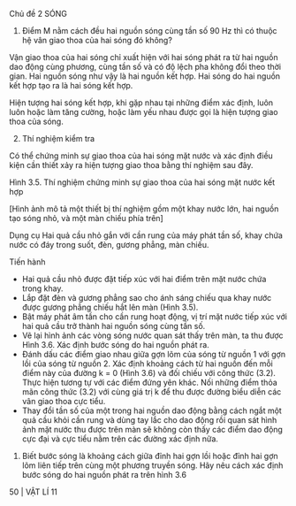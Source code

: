 Chủ đề 2 SÓNG

1. Điểm M nằm cách đều hai nguồn sóng cùng tần số 90 Hz thì có thuộc hệ vân giao thoa của hai sóng đó không?

Vận giao thoa của hai sóng chỉ xuất hiện với hai sóng phát ra từ hai nguồn dao động cùng phương, cùng tần số và có độ lệch pha không đổi theo thời gian. Hai nguồn sóng như vậy là hai nguồn kết hợp. Hai sóng do hai nguồn kết hợp tạo ra là hai sóng kết hợp.

Hiện tượng hai sóng kết hợp, khi gặp nhau tại những điểm xác định, luôn luôn hoặc làm tăng cường, hoặc làm yếu nhau được gọi là hiện tượng giao thoa của sóng.

2. Thí nghiệm kiểm tra

Có thể chứng minh sự giao thoa của hai sóng mặt nước và xác định điều kiện cần thiết xảy ra hiện tượng giao thoa bằng thí nghiệm sau đây.

Hình 3.5. Thí nghiệm chứng minh sự giao thoa của hai sóng mặt nước kết hợp

[Hình ảnh mô tả một thiết bị thí nghiệm gồm một khay nước lớn, hai nguồn tạo sóng nhỏ, và một màn chiếu phía trên]

Dụng cụ
Hai quả cầu nhỏ gắn với cần rung của máy phát tần số, khay chứa nước có đáy trong suốt, đèn, gương phẳng, màn chiếu.

Tiến hành
- Hai quả cầu nhỏ được đặt tiếp xúc với hai điểm trên mặt nước chứa trong khay.
- Lắp đặt đèn và gương phẳng sao cho ánh sáng chiếu qua khay nước được gương phẳng chiếu hắt lên màn (Hình 3.5).
- Bật máy phát âm tần cho cần rung hoạt động, vị trí mặt nước tiếp xúc với hai quả cầu trở thành hai nguồn sóng cùng tần số.
- Vẽ lại hình ảnh các vòng sóng nước quan sát thấy trên màn, ta thu được Hình 3.6. Xác định bước sóng do hai nguồn phát ra.
- Đánh dấu các điểm giao nhau giữa gợn lõm của sóng từ nguồn 1 với gợn lồi của sóng từ nguồn 2. Xác định khoảng cách từ hai nguồn đến mỗi điểm này của đường k = 0 (Hình 3.6) và đối chiếu với công thức (3.2).
Thực hiện tương tự với các điểm đứng yên khác. Nối những điểm thỏa mãn công thức (3.2) với cùng giá trị k để thu được đường biểu diễn các vân giao thoa cực tiểu.
- Thay đổi tần số của một trong hai nguồn dao động bằng cách ngắt một quả cầu khỏi cần rung và dùng tay lắc cho dao động rồi quan sát hình ảnh mặt nước thu được trên màn sẽ không còn thấy các điểm dao động cực đại và cực tiểu nằm trên các đường xác định nữa.

1. Biết bước sóng là khoảng cách giữa đỉnh hai gợn lồi hoặc đỉnh hai gợn lõm liên tiếp trên cùng một phương truyền sóng. Hãy nêu cách xác định bước sóng do hai nguồn phát ra trên hình 3.6

50 | VẬT LÍ 11